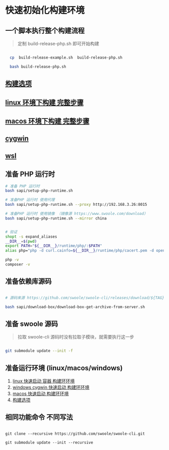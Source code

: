 # 快速初始化构建环境

## 一个脚本执行整个构建流程

> 定制 build-release-php.sh 即可开始构建

```bash

  cp  build-release-example.sh  build-release-php.sh

  bash build-release-php.sh

```

## [构建选项](../../docs/options.md)

## [linux 环境下构建 完整步骤](../../docs/linux.md)

## [macos 环境下构建 完整步骤](../../docs/macOS.md)

## [cygwin](../../docs/Cygwin.md)

## [wsl](../../docs/wsl.md)

## 准备 PHP 运行时

```bash
# 准备 PHP 运行时
bash sapi/setup-php-runtime.sh

# 准备PHP 运行时 使用代理
bash sapi/setup-php-runtime.sh --proxy http://192.168.3.26:8015

# 准备PHP 运行时 使用镜像 （镜像源 https://www.swoole.com/download）
bash sapi/setup-php-runtime.sh --mirror china


# 验证
shopt -s expand_aliases
__DIR__=$(pwd)
export PATH="${__DIR__}/runtime/php/:$PATH"
alias php="php -d curl.cainfo=${__DIR__}/runtime/php/cacert.pem -d openssl.cafile=${__DIR__}/runtime/php/cacert.pem"

php -v
composer -v

```

## 准备依赖库源码

```bash

# 源码来源 https://github.com/swoole/swoole-cli/releases/download/${TAG}/all-deps.zip

bash sapi/download-box/download-box-get-archive-from-server.sh

```

## 准备 swoole 源码

> 拉取 swoole-cli 源码时没有拉取子模块，就需要执行这一步

```bash

git submodule update --init -f

```

## 准备运行环境 (linux/macos/windows)

1. [ linux 快速启动 容器 构建环环境 ](linux/README.md)
1. [ windows cygwin 快速启动 构建环环境 ](windows/README.md)
1. [ macos 快速启动 构建环环境 ](macos/README.md)
1. [ 构建选项 ](../../docs/options.md)

## 相同功能命令 不同写法

```shell

git clone --recursive https://github.com/swoole/swoole-cli.git

git submodule update --init --recursive

```
